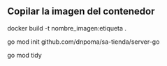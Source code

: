 ## Copilar la imagen del contenedor

docker build -t nombre_imagen:etiqueta .

go mod init github.com/dnpoma/sa-tienda/server-go

go mod tidy
